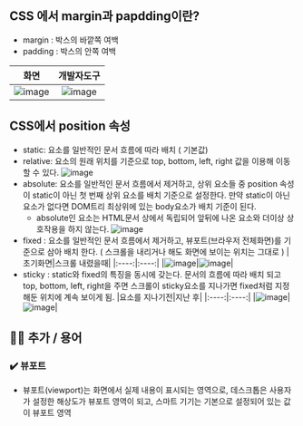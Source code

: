## CSS 에서 margin과 papdding이란?

- margin : 박스의 바깥쪽 여백
- padding : 박스의 안쪽 여백
  
|화면|개발자도구|
|:----:|:----:|
|![image](https://github.com/aksen123/Interview-questions/assets/126546293/00d40a67-3d89-47be-8ea1-a582fbf2beb6)|![image](https://github.com/aksen123/Interview-questions/assets/126546293/cdf6050a-6b1c-494b-bf0b-0ceb09dc6a05)|



## CSS에서 position 속성

- static: 요소를 일반적인 문서 흐름에 따라 배치 ( 기본값)
- relative: 요소의 원래 위치를 기준으로 top, bottom, left, right 값을 이용해 이동할 수 있다.
   ![image](https://github.com/aksen123/Interview-questions/assets/126546293/07a59da7-6aa2-4e90-b6f8-f4b929827b9f)
- absolute: 요소를 일반적인 문서 흐름에서 제거하고, 상위 요소들 중 position 속성이 static이 아닌 첫 번째 상위 요소를 배치 기준으로 설정한다. 만약 static이 아닌 요소가 없다면 DOM트리 최상위에 있는 body요소가 배치 기준이 된다.
  - absolute인 요소는 HTML문서 상에서 독립되어 앞뒤에 나온 요소와 더이상 상호작용을 하지 않는다.
   ![image](https://github.com/aksen123/Interview-questions/assets/126546293/87a01821-a46a-4cc8-9d1e-6e3b30851858)
- fixed : 요소를 일반적인 문서 흐름에서 제거하고, 뷰포트(브라우저 전체화면)를 기준으로 삼아 배치 한다. ( 스크롤을 내리거나 해도 화면에 보이는 위치는 그대로 )
  |초기화면|스크롤 내렸을때|
  |:----:|:----:|
  |![image](https://github.com/aksen123/Interview-questions/assets/126546293/dc8de437-6655-4d9f-bd16-e549342c5d71)|![image](https://github.com/aksen123/Interview-questions/assets/126546293/5d3c1d92-ae2c-4941-ae0b-563fcbf2718a)|
- sticky :  static와 fixed의 특징을 동시에 갖는다. 문서의 흐름에 따라 배치 되고 top, bottom, left, right을 주면 스크롤이 sticky요소를 지나가면 fixed처럼 지정해둔 위치에 계속 보이게 됨.
  |요소를 지나기전|지난 후|
  |:----:|:----:|
  |![image](https://github.com/aksen123/Interview-questions/assets/126546293/7cddaec2-bfcf-4b37-9c2e-5d65c20af472)|![image](https://github.com/aksen123/Interview-questions/assets/126546293/6c06e272-8608-4dd5-93b2-ff2577157b09)|



## 🙋‍♂️ 추가 / 용어

 ### ✔️ 뷰포트 
  - 뷰포트(viewport)는 화면에서 실제 내용이 표시되는 영역으로, 데스크톱은 사용자가 설정한 해상도가 뷰포트 영역이 되고, 스마트 기기는 기본으로 설정되어 있는 값이 뷰포트 영역
